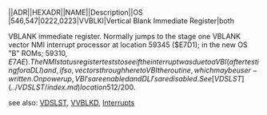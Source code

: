 ||ADR||HEXADR||NAME||Description||OS  
|546,547|$0222,$0223|VVBLKI|Vertical Blank Immediate Register|both  
  
VBLANK immediate register. Normally jumps to the stage one VBLANK vector NMI interrupt processor at location 59345 ($E7D1); in the new OS "B" ROMs; 59310, $E7AE). The NMI status register tests to see if the interrupt was due to a VBI (after testing for a DLI) and, if so, vectors through here to VBI the routine, which may be user-written. On powerup, VBI's are enabled and DLI's are disabled. See [VDSLST](../VDSLST/index.md) location 512/$200.  
  
  
see also: [VDSLST](../VDSLST/index.md), [VVBLKD](../VVBLKD/index.md), [Interrupts](../Interrupts/index.md)  

